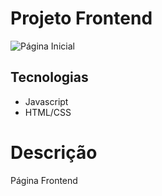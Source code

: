 # Projeto Frontend

![Página Inicial]()

## Tecnologias
- Javascript
- HTML/CSS

# Descrição

Página Frontend
